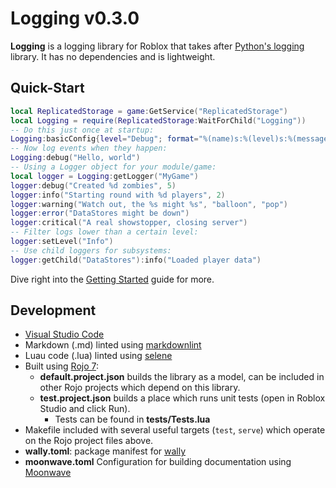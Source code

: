 # Logging v0.3.0

**Logging** is a logging library for Roblox that takes after
[Python's logging](https://docs.python.org/3/library/logging.html) library. It
has no dependencies and is lightweight.

## Quick-Start

```lua
local ReplicatedStorage = game:GetService("ReplicatedStorage")
local Logging = require(ReplicatedStorage:WaitForChild("Logging"))
-- Do this just once at startup:
Logging:basicConfig{level="Debug"; format="%(name)s:%(level)s:%(message)s"}
-- Now log events when they happen:
Logging:debug("Hello, world")
-- Using a Logger object for your module/game:
local logger = Logging:getLogger("MyGame")
logger:debug("Created %d zombies", 5)
logger:info("Starting round with %d players", 2)
logger:warning("Watch out, the %s might %s", "balloon", "pop")
logger:error("DataStores might be down")
logger:critical("A real showstopper, closing server")
-- Filter logs lower than a certain level:
logger:setLevel("Info")
-- Use child loggers for subsystems:
logger:getChild("DataStores"):info("Loaded player data")
```

Dive right into the [Getting Started](https://docs.ozzypig.com/Logging/docs/getting-started)
guide for more.

## Development

* [Visual Studio Code](https://code.visualstudio.com/)
* Markdown (.md) linted using [markdownlint](https://github.com/DavidAnson/markdownlint)
* Luau code (.lua) linted using [selene](https://github.com/Kampfkarren/selene)
* Built using [Rojo 7](https://github.com/rojo-rbx/rojo):
  * **default.project.json** builds the library as a model,
    can be included in other Rojo projects which depend on this library.
  * **test.project.json** builds a place which runs unit tests
    (open in Roblox Studio and click Run).
    * Tests can be found in **tests/Tests.lua**
* Makefile included with several useful targets (`test`, `serve`) which operate
  on the Rojo project files above.
* **wally.toml**: package manifest for [wally](https://github.com/UpliftGames/wally)
* **moonwave.toml** Configuration for building documentation using [Moonwave](https://github.com/UpliftGames/moonwave)
